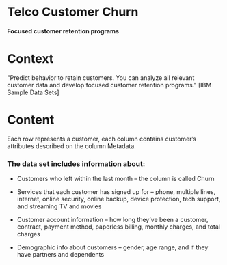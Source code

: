 # Telco Customer Churn
#### Focused customer retention programs

# Context

"Predict behavior to retain customers. You can analyze all relevant customer data and develop focused customer retention programs." [IBM Sample Data Sets]

# Content

Each row represents a customer, each column contains customer’s attributes described on the column Metadata.

### The data set includes information about:

* Customers who left within the last month – the column is called Churn

* Services that each customer has signed up for – phone, multiple lines, internet, online security, online backup, device protection, tech support, and streaming TV and movies

* Customer account information – how long they’ve been a customer, contract, payment method, paperless billing, monthly charges, and total charges

* Demographic info about customers – gender, age range, and if they have partners and dependents
